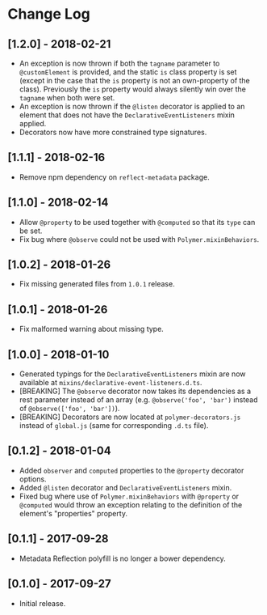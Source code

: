 # Change Log

<!-- ## [Unreleased] -->

## [1.2.0] - 2018-02-21
- An exception is now thrown if both the `tagname` parameter to `@customElement` is provided, and the static `is` class property is set (except in the case that the `is` property is not an own-property of the class). Previously the `is` property would always silently win over the `tagname` when both were set.
- An exception is now thrown if the `@listen` decorator is applied to an element that does not have the `DeclarativeEventListeners` mixin applied.
- Decorators now have more constrained type signatures.

## [1.1.1] - 2018-02-16
- Remove npm dependency on `reflect-metadata` package.

## [1.1.0] - 2018-02-14
- Allow `@property` to be used together with `@computed` so that its `type` can be set.
- Fix bug where `@observe` could not be used with `Polymer.mixinBehaviors`.

## [1.0.2] - 2018-01-26
- Fix missing generated files from `1.0.1` release.

## [1.0.1] - 2018-01-26
- Fix malformed warning about missing type.

## [1.0.0] - 2018-01-10
- Generated typings for the `DeclarativeEventListeners` mixin are now available at `mixins/declarative-event-listeners.d.ts`.
- [BREAKING] The `@observe` decorator now takes its dependencies as a rest parameter instead of an array (e.g. `@observe('foo', 'bar')` instead of `@observe(['foo', 'bar'])`).
- [BREAKING] Decorators are now located at `polymer-decorators.js` instead of `global.js` (same for corresponding `.d.ts` file).

## [0.1.2] - 2018-01-04
- Added `observer` and `computed` properties to the `@property` decorator options.
- Added `@listen` decorator and `DeclarativeEventListeners` mixin.
- Fixed bug where use of `Polymer.mixinBehaviors` with `@property` or `@computed` would throw an exception relating to the definition of the element's "properties" property.

## [0.1.1] - 2017-09-28
- Metadata Reflection polyfill is no longer a bower dependency.

## [0.1.0] - 2017-09-27
- Initial release.
